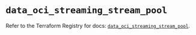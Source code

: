 # `data_oci_streaming_stream_pool`

Refer to the Terraform Registry for docs: [`data_oci_streaming_stream_pool`](https://registry.terraform.io/providers/oracle/oci/7.19.0/docs/data-sources/streaming_stream_pool).

